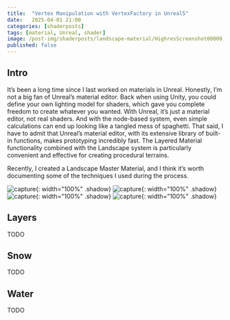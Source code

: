 ```yaml
---
title:  "Vertex Manipulation with VertexFactory in Unreal5"
date:   2025-04-01 21:00
categories: [shaderposts]
tags: [material, Unreal, shader]
image: /post-img/shaderposts/landscape-material/HighresScreenshot00000.png
published: false
---
```


## Intro
It’s been a long time since I last worked on materials in Unreal. Honestly, I’m not a big fan of Unreal’s material editor. Back when using Unity, you could define your own lighting model for shaders, which gave you complete freedom to create whatever you wanted. With Unreal, it’s just a material editor, not real shaders. And with the node-based system, even simple calculations can end up looking like a tangled mess of spaghetti. That said, I have to admit that Unreal’s material editor, with its extensive library of built-in functions, makes prototyping incredibly fast. The Layered Material functionality combined with the Landscape system is particularly convenient and effective for creating procedural terrains.

Recently, I created a Landscape Master Material, and I think it’s worth documenting some of the techniques I used during the process.
<br />


![capture](/post-img/shaderposts/landscape-material/HighresScreenshot_2024.12.01-16.20.38.png){: width="100%" .shadow}
![capture](/post-img/shaderposts/landscape-material/HighresScreenshot_2024.12.01-16.23.17.png){: width="100%" .shadow}
![capture](/post-img/shaderposts/landscape-material/HighresScreenshot00001.png){: width="100%" .shadow}
![capture](/post-img/shaderposts/landscape-material/HighresScreenshot00002.png){: width="100%" .shadow}



## Layers

TODO

## Snow

TODO

## Water

TODO

